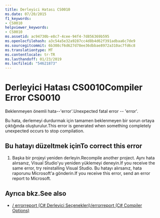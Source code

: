 ```yaml
---
title: Derleyici Hatası CS0010
ms.date: 07/20/2015
f1_keywords:
- CS0010
helpviewer_keywords:
- CS0010
ms.assetid: ac94730b-e8c7-4cee-94f4-7d856369b595
ms.openlocfilehash: a3c54a5e32a9287cc4d8b4d62f391adbaa6c7de9
ms.sourcegitcommit: 6b308cf6d627d78ee36dbbae8972a310ac7fd6c8
ms.translationtype: MT
ms.contentlocale: tr-TR
ms.lasthandoff: 01/23/2019
ms.locfileid: "54621873"
---
```

# <a name="compiler-error-cs0010"></a><span data-ttu-id="c24f7-102">Derleyici Hatası CS0010</span><span class="sxs-lookup"><span data-stu-id="c24f7-102">Compiler Error CS0010</span></span>
<span data-ttu-id="c24f7-103">Beklenmeyen önemli hata--'error'.</span><span class="sxs-lookup"><span data-stu-id="c24f7-103">Unexpected fatal error -- 'error'.</span></span>  
  
 <span data-ttu-id="c24f7-104">Bu hata, derlemeyi durdurmak için tamamen beklenmeyen bir sorun ortaya çıktığında oluşturulur.</span><span class="sxs-lookup"><span data-stu-id="c24f7-104">This error is generated when something completely unexpected occurs to stop compilation.</span></span>  
  
## <a name="to-correct-this-error"></a><span data-ttu-id="c24f7-105">Bu hatayı düzeltmek için</span><span class="sxs-lookup"><span data-stu-id="c24f7-105">To correct this error</span></span>  
  
1.  <span data-ttu-id="c24f7-106">Başka bir projeyi yeniden derleyin.</span><span class="sxs-lookup"><span data-stu-id="c24f7-106">Recompile another project.</span></span> <span data-ttu-id="c24f7-107">Aynı hata alırsanız, Visual Studio'yu yeniden yüklemeyi deneyin.</span><span class="sxs-lookup"><span data-stu-id="c24f7-107">If you receive the same error, try reinstalling Visual Studio.</span></span> <span data-ttu-id="c24f7-108">Bu hatayı alırsanız, hata raporunu Microsoft'a gönderin.</span><span class="sxs-lookup"><span data-stu-id="c24f7-108">If you receive this error, send an error report to Microsoft.</span></span>  
  
## <a name="see-also"></a><span data-ttu-id="c24f7-109">Ayrıca bkz.</span><span class="sxs-lookup"><span data-stu-id="c24f7-109">See also</span></span>

- [<span data-ttu-id="c24f7-110">/ errorreport (C# Derleyici Seçenekleri)</span><span class="sxs-lookup"><span data-stu-id="c24f7-110">/errorreport (C# Compiler Options)</span></span>](../../csharp/language-reference/compiler-options/errorreport-compiler-option.md)
